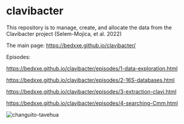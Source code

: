 # clavibacter
This repository is to manage, create, and allocate the data from the Clavibacter project (Selem-Mojica, et al. 2022)

The main page:
https://bedxxe.github.io/clavibacter/

Episodes:

https://bedxxe.github.io/clavibacter/episodes/1-data-exploration.html

https://bedxxe.github.io/clavibacter/episodes/2-16S-databases.html

https://bedxxe.github.io/clavibacter/episodes/3-extraction-clavi.html

https://bedxxe.github.io/clavibacter/episodes/4-searching-Cmm.html

![changuito-tavehua](https://user-images.githubusercontent.com/67386612/166823738-87a8da81-11d4-4dcb-88f9-06206c5bd824.png)

